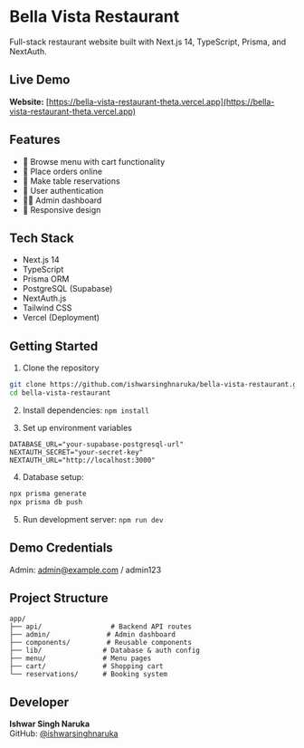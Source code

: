# Bella Vista Restaurant

Full-stack restaurant website built with Next.js 14, TypeScript, Prisma, and NextAuth.

## Live Demo

**Website:** [https://bella-vista-restaurant-theta.vercel.app](https://bella-vista-restaurant-theta.vercel.app)

## Features

- 🍕 Browse menu with cart functionality
- 🛒 Place orders online
- 📅 Make table reservations
- 🔐 User authentication
- 👨‍💼 Admin dashboard
- 📱 Responsive design

## Tech Stack

- Next.js 14
- TypeScript
- Prisma ORM
- PostgreSQL (Supabase)
- NextAuth.js
- Tailwind CSS
- Vercel (Deployment)

## Getting Started

1. Clone the repository

```bash
git clone https://github.com/ishwarsinghnaruka/bella-vista-restaurant.git
cd bella-vista-restaurant
```

2. Install dependencies: `npm install`

3. Set up environment variables

```env
DATABASE_URL="your-supabase-postgresql-url"
NEXTAUTH_SECRET="your-secret-key"
NEXTAUTH_URL="http://localhost:3000"
```

4. Database setup:

```bash
npx prisma generate
npx prisma db push
```

5. Run development server: `npm run dev`

## Demo Credentials

Admin: admin@example.com / admin123

## Project Structure

```
app/
├── api/                 # Backend API routes
├── admin/              # Admin dashboard
├── components/         # Reusable components
├── lib/               # Database & auth config
├── menu/              # Menu pages
├── cart/              # Shopping cart
└── reservations/      # Booking system
```

## Developer

**Ishwar Singh Naruka**  
GitHub: [@ishwarsinghnaruka](https://github.com/ishwarsinghnaruka)
